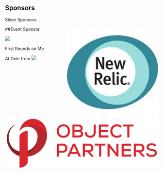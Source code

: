 ## Sponsors

Silver Sponsors
<div>
    <div>
      <div style="float:right;"><img width="300px" src="images/newrelic.jpeg" style="border: none;"></div><div style="float: left"><img width="600px" src="images/2015-OPI-Logo-Stacked.png" style="border: none; background:white;"></div>
    </div>
</div>


##Event Sponsor

<img src="http://www.gogoair.com/static/dotcom/img/gogo-logo-lock.png" />


First Rounds on Me

At Ovie from
<img src="http://cdn1.itcentralstation.com/vendors/logos/original/Appdynamics.png?1401300004"/>
